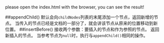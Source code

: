 please open the index.html with the browser, you can see the result!

##appendChild()
默认会向```childNodes```列表的末尾添加一个节点，返回新增的节点。
当传入的节点已经是文档的一部分了，就会讲该节点从原来的位置移动到新位置。
##insertBefore()
接收两个参数：要插入的节点和作为参照的节点。
返回新插入的节点。
当参考节点为```null```时，执行与```appendChild()```相同的操作。

